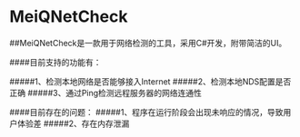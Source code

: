 # MeiQNetCheck

##MeiQNetCheck是一款用于网络检测的工具，采用C#开发，附带简洁的UI。

####目前支持的功能有：

#####1、检测本地网络是否能够接入Internet
#####2、检测本地NDS配置是否正确
#####3、通过Ping检测远程服务器的网络连通性

####目前存在的问题：
#####1、程序在运行阶段会出现未响应的情况，导致用户体验差
#####2、存在内存泄漏
